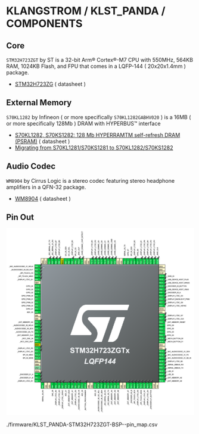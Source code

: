 # KLANGSTROM / KLST_PANDA / COMPONENTS

## Core

`‌STM32H723ZGT` by ST is a 32-bit Arm® Cortex®-M7 CPU with 550MHz, 564KB RAM, 1024KB Flash, and FPU that comes in a LQFP-144 ( 20x20x1.4mm ) package.

- [STM32H723ZG](https://www.st.com/resource/en/datasheet/stm32h723zg.pdf) ( datasheet )

## External Memory

`S70KL1282` by Infineon ( or more specifically `S70KL1282GABHV020` ) is a 16MB ( or more specifically 128Mb ) DRAM with HYPERBUS™ interface 

- [S70KL1282, S70KS1282: 128 Mb HYPERRAMTM self-refresh DRAM (PSRAM)](https://www.infineon.com/dgdl/Infineon-S70KL1282_S70KS1282_3.0_V_1.8_V_128_Mb_(16_MB)_HYPERBUS_INTERFACE_HYPERRAM_(SELF-REFRESH_DRAM)-DataSheet-v02_00-EN.pdf?fileId=8ac78c8c7d0d8da4017d0ee9315b7210) ( datasheet )
- [Migrating from S70KL1281/S70KS1281 to S70KL1282/S70KS1282](https://www.infineon.com/dgdl/Infineon-AN229785_-_Migrating_from_S70KL1281_S70KS1281_to_S70KL1282_S70KS1282-ApplicationNotes-v01_00-EN.pdf?fileId=8ac78c8c7e7124d1017eb8fba9bb258c)

## Audio Codec

`‌WM8904` by Cirrus Logic is a stereo codec featuring stereo headphone amplifiers in a QFN-32 package.

- [WM8904](https://statics.cirrus.com/pubs/proDatasheet/WM8904_Rev4.1.pdf) ( datasheet )

## Pin Out

![](./firmware/KLST_PANDA-STM32H723ZGT-BSP--pin_map.png)

./firmware/KLST_PANDA-STM32H723ZGT-BSP--pin_map.csv

